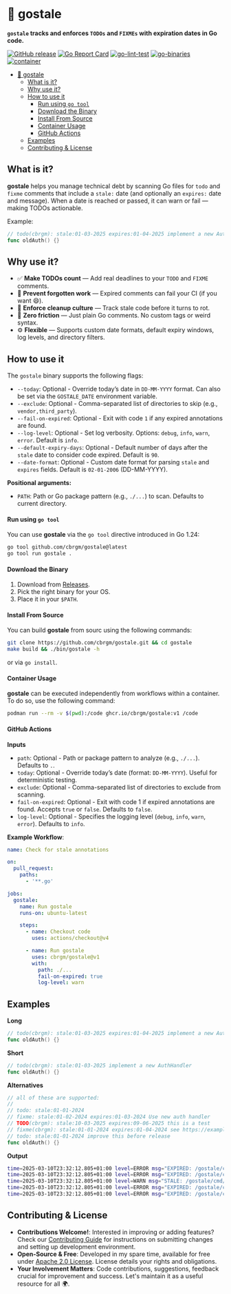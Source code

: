 # 🧼 gostale

**`gostale` tracks and enforces `TODOs` and `FIXMEs` with expiration dates in Go code.**

[![GitHub release](https://img.shields.io/github/release/cbrgm/gostale.svg)](https://github.com/cbrgm/gostale)
[![Go Report Card](https://goreportcard.com/badge/github.com/cbrgm/gostale)](https://goreportcard.com/report/github.com/cbrgm/gostale)
[![go-lint-test](https://github.com/cbrgm/gostale/actions/workflows/go-lint-test.yml/badge.svg)](https://github.com/cbrgm/gostale/actions/workflows/go-lint-test.yml)
[![go-binaries](https://github.com/cbrgm/gostale/actions/workflows/go-binaries.yml/badge.svg)](https://github.com/cbrgm/gostale/actions/workflows/go-binaries.yml)
[![container](https://github.com/cbrgm/gostale/actions/workflows/container.yml/badge.svg)](https://github.com/cbrgm/gostale/actions/workflows/container.yml)

- [🧼 gostale](#---gostale)
  * [What is it?](#what-is-it-)
  * [Why use it?](#why-use-it-)
  * [How to use it](#how-to-use-it)
      - [Run using `go tool`](#run-using--go-tool-)
      - [Download the Binary](#download-the-binary)
      - [Install From Source](#install-from-source)
      - [Container Usage](#container-usage)
      - [GitHub Actions](#github-actions)
  * [Examples](#examples)
  * [Contributing & License](#contributing---license)

## What is it?

**gostale** helps you manage technical debt by scanning Go files for `todo` and `fixme` comments that include a `stale:` date (and optionally an `expires:` date and message). When a date is reached or passed, it can warn or fail — making TODOs actionable.

Example:
```go
// todo(cbrgm): stale:01-03-2025 expires:01-04-2025 implement a new AuthHandler
func oldAuth() {}
```

## Why use it?

- ✅ **Make TODOs count** — Add real deadlines to your `TODO` and `FIXME` comments.
- 🛑 **Prevent forgotten work** — Expired comments can fail your CI (if you want 😄).
- 🧹 **Enforce cleanup culture** — Track stale code before it turns to rot.
- 📌 **Zero friction** — Just plain Go comments. No custom tags or weird syntax.
- ⚙️ **Flexible** — Supports custom date formats, default expiry windows, log levels, and directory filters.

## How to use it

The `gostale` binary supports the following flags:

- `--today`: Optional - Override today’s date in `DD-MM-YYYY` format. Can also be set via the `GOSTALE_DATE` environment variable.
- `--exclude`: Optional - Comma-separated list of directories to skip (e.g., `vendor,third_party`).
- `--fail-on-expired`: Optional - Exit with code `1` if any expired annotations are found.
- `--log-level`: Optional - Set log verbosity. Options: `debug`, `info`, `warn`, `error`. Default is `info`.
- `--default-expiry-days`: Optional - Default number of days after the `stale` date to consider code expired. Default is `90`.
- `--date-format`: Optional - Custom date format for parsing `stale` and `expires` fields. Default is `02-01-2006` (DD-MM-YYYY).

**Positional arguments:**
- `PATH`: Path or Go package pattern (e.g., `./...`) to scan. Defaults to current directory.

#### Run using `go tool`

You can use **gostale** via the `go tool` directive introduced in Go 1.24:

```bash
go tool github.com/cbrgm/gostale@latest
go tool run gostale .
```

#### Download the Binary

1) Download from [Releases](https://github.com/cbrgm/gostale/releases).
2) Pick the right binary for your OS.
3) Place it in your `$PATH`.

#### Install From Source

You can build **gostale** from sourc using the following commands:

```bash
git clone https://github.com/cbrgm/gostale.git && cd gostale
make build && ./bin/gostale -h
```

or via `go install`.

#### Container Usage

**gostale** can be executed independently from workflows within a container. To do so, use the following command:

```bash
podman run --rm -v $(pwd):/code ghcr.io/cbrgm/gostale:v1 /code
```

#### GitHub Actions

**Inputs**

- `path`: Optional - Path or package pattern to analyze (e.g., `./...`). Defaults to `.`.
- `today`: Optional - Override today’s date (format: `DD-MM-YYYY`). Useful for deterministic testing.
- `exclude`: Optional - Comma-separated list of directories to exclude from scanning.
- `fail-on-expired`: Optional - Exit with code 1 if expired annotations are found. Accepts `true` or `false`. Defaults to `false`.
- `log-level`: Optional - Specifies the logging level (`debug`, `info`, `warn`, `error`). Defaults to `info`.

**Example Workflow**:
```yaml
name: Check for stale annotations

on:
  pull_request:
    paths:
      - '**.go'

jobs:
  gostale:
    name: Run gostale
    runs-on: ubuntu-latest

    steps:
      - name: Checkout code
        uses: actions/checkout@v4

      - name: Run gostale
        uses: cbrgm/gostale@v1
        with:
          path: ./...
          fail-on-expired: true
          log-level: warn

```

## Examples

**Long**

```go
// todo(cbrgm): stale:01-03-2025 expires:01-04-2025 implement a new AuthHandler
func oldAuth() {}
```

**Short**
```go
// todo(cbrgm): stale:01-03-2025 implement a new AuthHandler
func oldAuth() {}
```

**Alternatives**
```go
// all of these are supported:
//
// todo: stale:01-01-2024
// fixme: stale:01-02-2024 expires:01-03-2024 Use new auth handler
// TODO(cbrgm): stale:10-03-2025 expires:09-06-2025 this is a test
// fixme(cbrgm): stale:01-01-2024 expires:01-04-2024 see https://example.com/refactor
// todo: stale:01-01-2024 improve this before release
func oldAuth() {}
```

**Output**
```bash
time=2025-03-10T23:32:12.805+01:00 level=ERROR msg="EXPIRED: /gostale/cmd/gostale/main.go:58 [main]" stale_date=01-01-2024 expires=31-03-2024 todo=""
time=2025-03-10T23:32:12.805+01:00 level=ERROR msg="EXPIRED: /gostale/cmd/gostale/main.go:59 [main]" stale_date=01-02-2024 expires=01-03-2024 todo="Use new auth handler"
time=2025-03-10T23:32:12.805+01:00 level=WARN msg="STALE: /gostale/cmd/gostale/main.go:60 [main]" stale_date=10-03-2025 expires=09-06-2025 todo="this is a test"
time=2025-03-10T23:32:12.805+01:00 level=ERROR msg="EXPIRED: /gostale/cmd/gostale/main.go:61 [main]" stale_date=01-01-2024 expires=01-04-2024 todo="see https://example.com/refactor"
time=2025-03-10T23:32:12.805+01:00 level=ERROR msg="EXPIRED: /gostale/cmd/gostale/main.go:62 [main]" stale_date=01-01-2024 expires=31-03-2024 todo="improve this before release"
```

## Contributing & License

* **Contributions Welcome!**: Interested in improving or adding features? Check our [Contributing Guide](https://github.com/cbrgm/gostale/blob/main/CONTRIBUTING.md) for instructions on submitting changes and setting up development environment.
* **Open-Source & Free**: Developed in my spare time, available for free under [Apache 2.0 License](https://github.com/cbrgm/gostale/blob/main/LICENSE). License details your rights and obligations.
* **Your Involvement Matters**: Code contributions, suggestions, feedback crucial for improvement and success. Let's maintain it as a useful resource for all 🌍.
